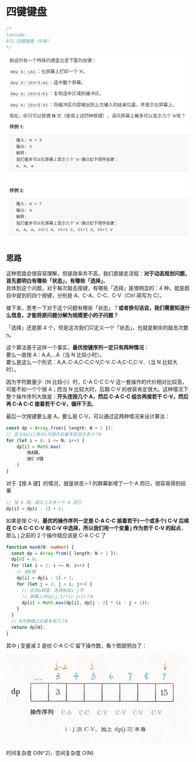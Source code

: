 # 四键键盘

```typescript
/*
leecode:
651.四键键盘（中等）
*/
```

![四键键盘1](../../../../resource/blogs/images/algorithm/四键键盘1.png)

## 思路

这种思路会很容易理解，但是效率并不高，我们直接走流程：**对于动态规划问题，首先要明白有哪些「状态」，有哪些「选择」**。  
具体到这个问题，对于每次敲击按键，有哪些「选择」是很明显的：4 种，就是题目中提到的四个按键，分别是 A、C-A、C-C、C-V（Ctrl 简写为 C）。

接下来，思考一下对于这个问题有哪些「状态」？**或者换句话说，我们需要知道什么信息，才能将原问题分解为规模更小的子问题？**

「选择」还是那 4 个，但是这次我们只定义一个「状态」，也就是剩余的敲击次数 n。

这个算法基于这样一个事实，**最优按键序列一定只有两种情况**：  
要么一直按 A：A,A,...A（当 N 比较小时）。  
要么是这么一个形式：A,A..C-A,C-C,C-V,C-V..C-A,C-C,C-V..（当 N 比较大时）。

因为字符数量少（N 比较小）时，C-A C-C C-V 这一套操作的代价相对比较高，可能不如一个个按 A；而当 N 比较大时，后期 C-V 的收获肯定很大。这种情况下整个操作序列大致是：**开头连按几个 A，然后 C-A C-C 组合再接若干 C-V，然后再 C-A C-C 接着若干 C-V，循环下去**。

最后一次按键要么是 A，要么是 C-V，可以通过这两种情况来设计算法：

```typescript
const dp = Array.from({ length: N + 1 });
// 定义dp[i]表示i次操作后最多能显示多少个A
for (let i = 0; i <= N; i++) {
    dp[i] = Math.max(
        按A键，
        按C-V键
    )
}
```

对于【按 A 键】的情况，就是状态 i-1 的屏幕新增了一个 A 而已，很容易得到结果

```typescript
// 按 A 键，就比上次多一个 A 而已
dp[i] = dp[i - 1] + 1;
```

如果是按 C-V，**最优的操作序列一定是 C-A C-C 接着若干(一个或多个) C-V 后续在 C-A C-C C-V 和 C-V 中选择，所以我们用一个变量 j 作为若干 C-V 的起点**，那么 j 之前的 2 个操作就应该是 C-A C-C 了

```typescript
function maxA(N: number) {
  const dp = Array.from({ length: N + 1 });
  dp[0] = 0;
  for (let i = 1; i <= N; i++) {
    // 按A键
    dp[i] = dp[i - 1] + 1;
    for (let j = 2; j < i; j++) {
      // 全选&赋值，连续粘贴i-j次
      // 屏幕上共dp[j-2]*(i-j+1)个A
      dp[i] = Math.max(dp[i], dp[j - 2] * (i - j + 1));
    }
  }
  // N次按键之后最多有几个A
  return dp[N];
}
```

其中 j 变量减 2 是给 C-A C-C 留下操作数，看个图就明白了：

![四键键盘2](../../../../resource/blogs/images/algorithm/四键键盘2.png)

时间复杂度 O(N^2)，空间复杂度 O(N)
